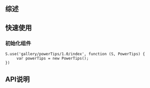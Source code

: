## 综述

## 快速使用

### 初始化组件

    S.use('gallery/powerTips/1.0/index', function (S, PowerTips) {
         var powerTips = new PowerTips();
    })

## API说明

